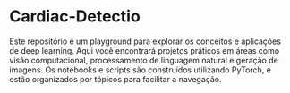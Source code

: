 # Cardiac-Detectio
Este repositório é um playground para explorar os conceitos e aplicações de deep learning. Aqui você encontrará projetos práticos em áreas como visão computacional, processamento de linguagem natural e geração de imagens. Os notebooks e scripts são construídos utilizando PyTorch, e estão organizados por tópicos para facilitar a navegação. 
